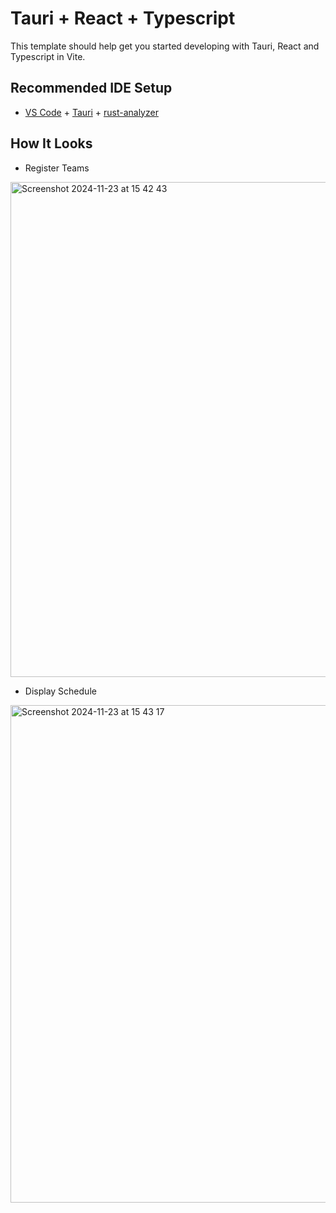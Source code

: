 # Tauri + React + Typescript

This template should help get you started developing with Tauri, React and Typescript in Vite.

## Recommended IDE Setup

- [VS Code](https://code.visualstudio.com/) + [Tauri](https://marketplace.visualstudio.com/items?itemName=tauri-apps.tauri-vscode) + [rust-analyzer](https://marketplace.visualstudio.com/items?itemName=rust-lang.rust-analyzer)

## How It Looks
- Register Teams
<img width="792" alt="Screenshot 2024-11-23 at 15 42 43" src="https://github.com/user-attachments/assets/ed6666f1-83e1-4330-9e43-0f73b507f838">

- Display Schedule
<img width="796" alt="Screenshot 2024-11-23 at 15 43 17" src="https://github.com/user-attachments/assets/94579871-5b43-406a-a0da-7719f790f459">


